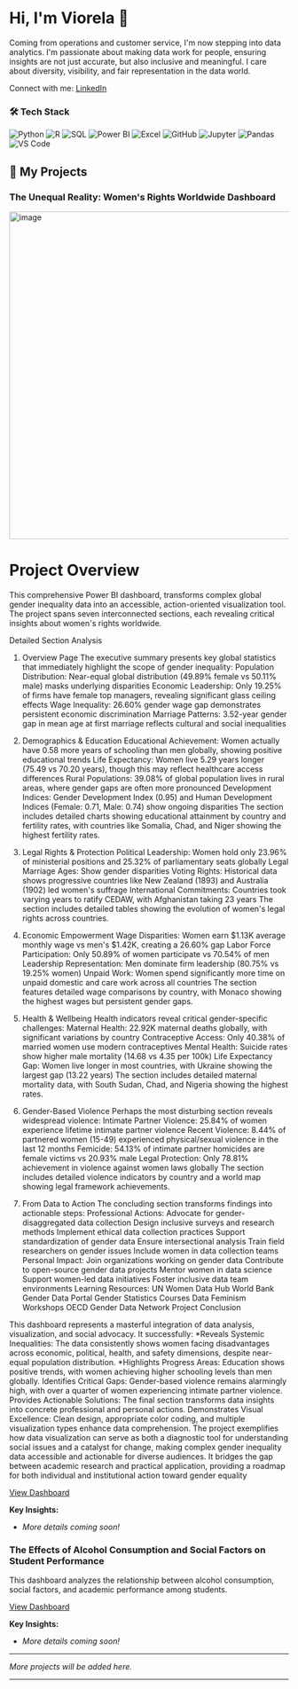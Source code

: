 # Hi, I'm Viorela 👋

Coming from operations and customer service, I'm now stepping into data analytics. I'm passionate about making data work for people, ensuring insights are not just accurate, but also inclusive and meaningful. I care about diversity, visibility, and fair representation in the data world. 

Connect with me:
[LinkedIn](https://www.linkedin.com/in/viorelasilitra/)

### 🛠️ Tech Stack
![Python](https://img.shields.io/badge/Python-3776AB?style=for-the-badge&logo=python&logoColor=white)
![R](https://img.shields.io/badge/R-276DC3?style=for-the-badge&logo=r&logoColor=white)
![SQL](https://img.shields.io/badge/SQL-4479A1?style=for-the-badge&logo=postgresql&logoColor=white)
![Power BI](https://img.shields.io/badge/Power%20BI-F2C811?style=for-the-badge&logo=powerbi&logoColor=black)
![Excel](https://img.shields.io/badge/Excel-217346?style=for-the-badge&logo=microsoft-excel&logoColor=white)
![GitHub](https://img.shields.io/badge/GitHub-181717?style=for-the-badge&logo=github&logoColor=white)
![Jupyter](https://img.shields.io/badge/Jupyter-F37626?style=for-the-badge&logo=jupyter&logoColor=white)
![Pandas](https://img.shields.io/badge/Pandas-150458?style=for-the-badge&logo=pandas&logoColor=white)
![VS Code](https://img.shields.io/badge/VS%20Code-007ACC?style=for-the-badge&logo=visual-studio-code&logoColor=white)

## 🚀 My Projects

### The Unequal Reality: Women's Rights Worldwide Dashboard
<img width="1300" height="591" alt="image" src="https://github.com/user-attachments/assets/714ab7e1-d486-4e6c-b9ab-cc181910b75d" />


# Project Overview
This comprehensive Power BI dashboard, transforms complex global gender inequality data into an accessible, action-oriented visualization tool. The project spans seven interconnected sections, each revealing critical insights about women's rights worldwide.

Detailed Section Analysis
1. Overview Page
The executive summary presents key global statistics that immediately highlight the scope of gender inequality:
Population Distribution: Near-equal global distribution (49.89% female vs 50.11% male) masks underlying disparities
Economic Leadership: Only 19.25% of firms have female top managers, revealing significant glass ceiling effects
Wage Inequality: 26.60% gender wage gap demonstrates persistent economic discrimination
Marriage Patterns: 3.52-year gender gap in mean age at first marriage reflects cultural and social inequalities

2. Demographics & Education
Educational Achievement: Women actually have 0.58 more years of schooling than men globally, showing positive educational trends
Life Expectancy: Women live 5.29 years longer (75.49 vs 70.20 years), though this may reflect healthcare access differences
Rural Populations: 39.08% of global population lives in rural areas, where gender gaps are often more pronounced
Development Indices: Gender Development Index (0.95) and Human Development Indices (Female: 0.71, Male: 0.74) show ongoing disparities
The section includes detailed charts showing educational attainment by country and fertility rates, with countries like Somalia, Chad, and Niger showing the highest fertility rates.

3. Legal Rights & Protection
Political Leadership: Women hold only 23.96% of ministerial positions and 25.32% of parliamentary seats globally
Legal Marriage Ages: Show gender disparities
Voting Rights: Historical data shows progressive countries like New Zealand (1893) and Australia (1902) led women's suffrage
International Commitments: Countries took varying years to ratify CEDAW, with Afghanistan taking 23 years
The section includes detailed tables showing the evolution of women's legal rights across countries.

4. Economic Empowerment
Wage Disparities: Women earn $1.13K average monthly wage vs men's $1.42K, creating a 26.60% gap
Labor Force Participation: Only 50.89% of women participate vs 70.54% of men
Leadership Representation: Men dominate firm leadership (80.75% vs 19.25% women)
Unpaid Work: Women spend significantly more time on unpaid domestic and care work across all countries
The section features detailed wage comparisons by country, with Monaco showing the highest wages but persistent gender gaps.

5. Health & Wellbeing
Health indicators reveal critical gender-specific challenges:
Maternal Health: 22.92K maternal deaths globally, with significant variations by country
Contraceptive Access: Only 40.38% of married women use modern contraceptives
Mental Health: Suicide rates show higher male mortality (14.68 vs 4.35 per 100k)
Life Expectancy Gap: Women live longer in most countries, with Ukraine showing the largest gap (13.22 years)
The section includes detailed maternal mortality data, with South Sudan, Chad, and Nigeria showing the highest rates.

6. Gender-Based Violence
Perhaps the most disturbing section reveals widespread violence:
Intimate Partner Violence: 25.84% of women experience lifetime intimate partner violence
Recent Violence: 8.44% of partnered women (15-49) experienced physical/sexual violence in the last 12 months
Femicide: 54.13% of intimate partner homicides are female victims vs 20.93% male
Legal Protection: Only 78.81% achievement in violence against women laws globally
The section includes detailed violence indicators by country and a world map showing legal framework achievements.

7. From Data to Action
The concluding section transforms findings into actionable steps:
Professional Actions:
Advocate for gender-disaggregated data collection
Design inclusive surveys and research methods
Implement ethical data collection practices
Support standardization of gender data
Ensure intersectional analysis
Train field researchers on gender issues
Include women in data collection teams
Personal Impact:
Join organizations working on gender data
Contribute to open-source gender data projects
Mentor women in data science
Support women-led data initiatives
Foster inclusive data team environments
Learning Resources:
UN Women Data Hub
World Bank Gender Data Portal
Gender Statistics Courses
Data Feminism Workshops
OECD Gender Data Network
Project Conclusion

This dashboard represents a masterful integration of data analysis, visualization, and social advocacy. It successfully:
    *Reveals Systemic Inequalities: The data consistently shows women facing disadvantages across economic, political, health, and safety dimensions, despite near-equal population distribution.
     *Highlights Progress Areas: Education shows positive trends, with women achieving higher schooling levels than men globally.
Identifies Critical Gaps: Gender-based violence remains alarmingly high, with over a quarter of women experiencing intimate partner violence.
Provides Actionable Solutions: The final section transforms data insights into concrete professional and personal actions.
Demonstrates Visual Excellence: Clean design, appropriate color coding, and multiple visualization types enhance data comprehension.
The project exemplifies how data visualization can serve as both a diagnostic tool for understanding social issues and a catalyst for change, making complex gender inequality data accessible and actionable for diverse audiences. It bridges the gap between academic research and practical application, providing a roadmap for both individual and institutional action toward gender equality

[View Dashboard](https://app.powerbi.com/view?r=eyJrIjoiYjQ0MGFkNzAtMGQxNi00NGFhLTllMmItNWNmMjVlODE3NjhhIiwidCI6IjQzMDJjMGUwLWMxM2MtNDg0My05NTdmLTc1YmYwZDNiOGJmZiIsImMiOjl9&pageName=40c13d602d5ba005d551)

**Key Insights:**
*   *More details coming soon!*

### The Effects of Alcohol Consumption and Social Factors on Student Performance

This dashboard analyzes the relationship between alcohol consumption, social factors, and academic performance among students.

[View Dashboard](https://app.powerbi.com/links/iLJyd98ss2?ctid=4302c0e0-c13c-4843-957f-75bf0d3b8bff&pbi_source=linkShare)

**Key Insights:**
*   *More details coming soon!*

---
*More projects will be added here.*

---




